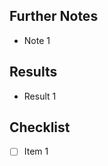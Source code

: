 <!-- Optional: Add more introductory words. -->

## Further Notes
<!-- Optional: Add more contextual information. -->

- Note 1

## Results
<!-- Add screenshots or other visuals to describe what has changed. -->

- Result 1

## Checklist

- [ ] Item 1 
